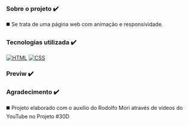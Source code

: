 ### Sobre o projeto ✔️

◼️ Se trata de uma página web com animação e responsividade.

### Tecnologias utilizada ✔️

[![HTML](https://img.shields.io/badge/HTML-239120?style=for-the-badge&logo=html5&logoColor=white)]() [![CSS](https://img.shields.io/badge/CSS3-1572B6?style=for-the-badge&logo=css3&logoColor=white)]()

### Previw ✔️



### Agradecimento ✔️

◼️ Projeto elaborado com o auxílio do Rodolfo Mori através de vídeos do YouTube no Projeto #30D
